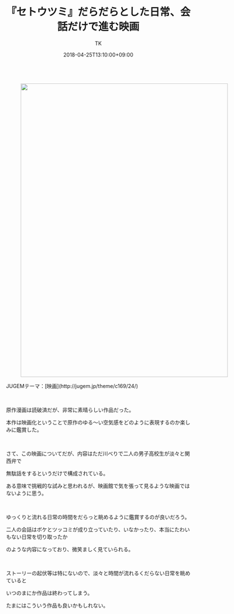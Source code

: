 ﻿---
layout: post

title: 『セトウツミ』だらだらとした日常、会話だけで進む映画
author: TK
date: 2018-04-25T13:10:00+09:00
comments: true
categories: Movie
---

<figure class="image pict" style="float:left"><img alt="" height="800" src="http://img-cdn.jg.jugem.jp/851/3766742/20180425_1561553.jpg" width="566" />

</figure>

<p><br style="clear:both" />
JUGEMテーマ：[映画](http://jugem.jp/theme/c169/24/)</p>

<p>&nbsp;</p>

<p>原作漫画は読破済だが、非常に素晴らしい作品だった。</p>

<p>本作は映画化ということで原作のゆる～い空気感をどのように表現するのか楽しみに鑑賞した。</p>

<p>&nbsp;</p>

<p>さて、この映画についてだが、内容はただ川べりで二人の男子高校生が淡々と関西弁で</p>

<p>無駄話をするというだけで構成されている。</p>

<p>ある意味で挑戦的な試みと思われるが、映画館で気を張って見るような映画ではないように思う。</p>

<p>&nbsp;</p>

<p>ゆっくりと流れる日常の時間をだらっと眺めるように鑑賞するのが良いだろう。</p>

<p>二人の会話はボケとツッコミが成り立っていたり、いなかったり、本当にたわいもない日常を切り取ったか</p>

<p>のような内容になっており、微笑ましく見ていられる。</p>

<p>&nbsp;</p>

<p>ストーリーの起伏等は特にないので、淡々と時間が流れるくだらない日常を眺めていると</p>

<p>いつのまにか作品は終わってしまう。</p>

<p>たまにはこういう作品も良いかもしれない。</p>

